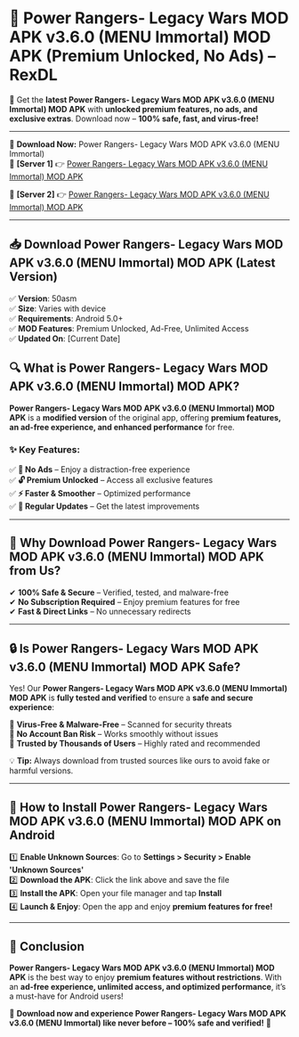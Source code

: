 # 🚀 Power Rangers- Legacy Wars MOD APK v3.6.0 (MENU Immortal) MOD APK (Premium Unlocked, No Ads) – RexDL 

🎯 Get the **latest Power Rangers- Legacy Wars MOD APK v3.6.0 (MENU Immortal) MOD APK** with **unlocked premium features, no ads, and exclusive extras**. Download now – **100% safe, fast, and virus-free!**  

---

🔽 **Download Now:** Power Rangers- Legacy Wars MOD APK v3.6.0 (MENU Immortal)  
🔹 **[Server 1]** 👉 [Power Rangers- Legacy Wars MOD APK v3.6.0 (MENU Immortal) MOD APK](https://apkcomod.com?title=Power_Rangers-_Legacy_Wars_MOD_APK_v3.6.0_(MENU_Immortal))  

🔹 **[Server 2]** 👉 [Power Rangers- Legacy Wars MOD APK v3.6.0 (MENU Immortal) MOD APK](https://apkcomod.com?title=Power_Rangers-_Legacy_Wars_MOD_APK_v3.6.0_(MENU_Immortal))  

---
## 📥 Download Power Rangers- Legacy Wars MOD APK v3.6.0 (MENU Immortal) MOD APK (Latest Version)  

✅ **Version**: 50asm  
✅ **Size**: Varies with device  
✅ **Requirements**: Android 5.0+  
✅ **MOD Features**: Premium Unlocked, Ad-Free, Unlimited Access  
✅ **Updated On**: [Current Date]  

## 🔍 What is Power Rangers- Legacy Wars MOD APK v3.6.0 (MENU Immortal) MOD APK?  

**Power Rangers- Legacy Wars MOD APK v3.6.0 (MENU Immortal) MOD APK** is a **modified version** of the original app, offering **premium features, an ad-free experience, and enhanced performance** for free.  

### ✨ Key Features:  

✅ **🚫 No Ads** – Enjoy a distraction-free experience  
✅ **🔓 Premium Unlocked** – Access all exclusive features  
✅ **⚡ Faster & Smoother** – Optimized performance  
✅ **🔄 Regular Updates** – Get the latest improvements  

---

## 🌟 Why Download Power Rangers- Legacy Wars MOD APK v3.6.0 (MENU Immortal) MOD APK from Us?  

✔ **100% Safe & Secure** – Verified, tested, and malware-free  
✔ **No Subscription Required** – Enjoy premium features for free  
✔ **Fast & Direct Links** – No unnecessary redirects  

---

## 🔒 Is Power Rangers- Legacy Wars MOD APK v3.6.0 (MENU Immortal) MOD APK Safe?  

Yes! Our **Power Rangers- Legacy Wars MOD APK v3.6.0 (MENU Immortal) MOD APK** is **fully tested and verified** to ensure a **safe and secure experience**:  

🔹 **Virus-Free & Malware-Free** – Scanned for security threats  
🔹 **No Account Ban Risk** – Works smoothly without issues  
🔹 **Trusted by Thousands of Users** – Highly rated and recommended  

💡 **Tip:** Always download from trusted sources like ours to avoid fake or harmful versions.  

---

## 📲 How to Install Power Rangers- Legacy Wars MOD APK v3.6.0 (MENU Immortal) MOD APK on Android  

1️⃣ **Enable Unknown Sources**: Go to **Settings > Security > Enable 'Unknown Sources'**  
2️⃣ **Download the APK**: Click the link above and save the file  
3️⃣ **Install the APK**: Open your file manager and tap **Install**  
4️⃣ **Launch & Enjoy**: Open the app and enjoy **premium features for free!**  

---

## 🚀 Conclusion  

**Power Rangers- Legacy Wars MOD APK v3.6.0 (MENU Immortal) MOD APK** is the best way to enjoy **premium features without restrictions**. With an **ad-free experience, unlimited access, and optimized performance**, it’s a must-have for Android users!  

🔻 **Download now and experience Power Rangers- Legacy Wars MOD APK v3.6.0 (MENU Immortal) like never before – 100% safe and verified!** 🔻  
